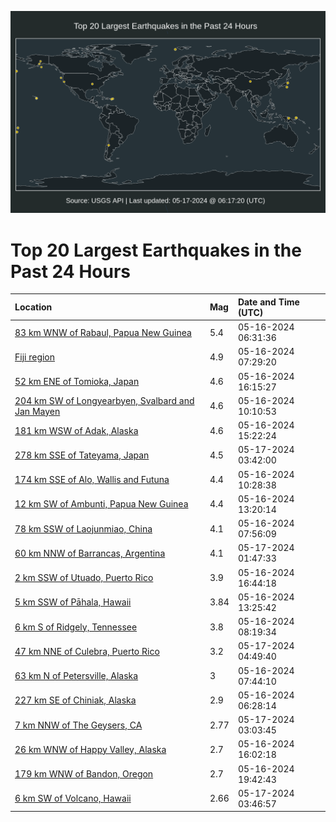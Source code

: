![Map](./map.png)

# Top 20 Largest Earthquakes in the Past 24 Hours

| Location | Mag | Date and Time (UTC) |
|:---|:---|:---|
| [83 km WNW of Rabaul, Papua New Guinea](https://earthquake.usgs.gov/earthquakes/eventpage/us6000mywx) | 5.4 | 05-16-2024 06:31:36 |
| [Fiji region](https://earthquake.usgs.gov/earthquakes/eventpage/us6000myx5) | 4.9 | 05-16-2024 07:29:20 |
| [52 km ENE of Tomioka, Japan](https://earthquake.usgs.gov/earthquakes/eventpage/us6000mz0k) | 4.6 | 05-16-2024 16:15:27 |
| [204 km SW of Longyearbyen, Svalbard and Jan Mayen](https://earthquake.usgs.gov/earthquakes/eventpage/us6000myxl) | 4.6 | 05-16-2024 10:10:53 |
| [181 km WSW of Adak, Alaska](https://earthquake.usgs.gov/earthquakes/eventpage/us6000myyk) | 4.6 | 05-16-2024 15:22:24 |
| [278 km SSE of Tateyama, Japan](https://earthquake.usgs.gov/earthquakes/eventpage/us6000mz43) | 4.5 | 05-17-2024 03:42:00 |
| [174 km SSE of Alo, Wallis and Futuna](https://earthquake.usgs.gov/earthquakes/eventpage/us6000myxm) | 4.4 | 05-16-2024 10:28:38 |
| [12 km SW of Ambunti, Papua New Guinea](https://earthquake.usgs.gov/earthquakes/eventpage/us6000myy2) | 4.4 | 05-16-2024 13:20:14 |
| [78 km SSW of Laojunmiao, China](https://earthquake.usgs.gov/earthquakes/eventpage/us6000myxb) | 4.1 | 05-16-2024 07:56:09 |
| [60 km NNW of Barrancas, Argentina](https://earthquake.usgs.gov/earthquakes/eventpage/us6000mz3p) | 4.1 | 05-17-2024 01:47:33 |
| [2 km SSW of Utuado, Puerto Rico](https://earthquake.usgs.gov/earthquakes/eventpage/pr2024137001) | 3.9 | 05-16-2024 16:44:18 |
| [5 km SSW of Pāhala, Hawaii](https://earthquake.usgs.gov/earthquakes/eventpage/hv74232822) | 3.84 | 05-16-2024 13:25:42 |
| [6 km S of Ridgely, Tennessee](https://earthquake.usgs.gov/earthquakes/eventpage/nm60582051) | 3.8 | 05-16-2024 08:19:34 |
| [47 km NNE of Culebra, Puerto Rico](https://earthquake.usgs.gov/earthquakes/eventpage/pr71449143) | 3.2 | 05-17-2024 04:49:40 |
| [63 km N of Petersville, Alaska](https://earthquake.usgs.gov/earthquakes/eventpage/ak0246ap2180) | 3 | 05-16-2024 07:44:10 |
| [227 km SE of Chiniak, Alaska](https://earthquake.usgs.gov/earthquakes/eventpage/us6000myx9) | 2.9 | 05-16-2024 06:28:14 |
| [7 km NNW of The Geysers, CA](https://earthquake.usgs.gov/earthquakes/eventpage/nc75007961) | 2.77 | 05-17-2024 03:03:45 |
| [26 km WNW of Happy Valley, Alaska](https://earthquake.usgs.gov/earthquakes/eventpage/ak0246au5y7y) | 2.7 | 05-16-2024 16:02:18 |
| [179 km WNW of Bandon, Oregon](https://earthquake.usgs.gov/earthquakes/eventpage/us6000mz1t) | 2.7 | 05-16-2024 19:42:43 |
| [6 km SW of Volcano, Hawaii](https://earthquake.usgs.gov/earthquakes/eventpage/hv74233627) | 2.66 | 05-17-2024 03:46:57 |
